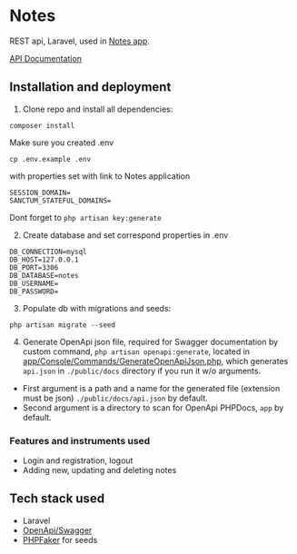 # Notes

REST api, Laravel, used in [Notes app](https://github.com/vladimirbalin/vue-notes).

[API Documentation](https://notes-api.vladimirbalin.ru/docs/) 
## Installation and deployment

1. Clone repo and install all dependencies:

```
composer install
```
Make sure you created .env
```
cp .env.example .env
```
with properties set with link to Notes application
```
SESSION_DOMAIN=
SANCTUM_STATEFUL_DOMAINS=
```
Dont forget to `php artisan key:generate`

2. Create database and set correspond properties in .env
```
DB_CONNECTION=mysql
DB_HOST=127.0.0.1
DB_PORT=3306
DB_DATABASE=notes
DB_USERNAME=
DB_PASSWORD=
```
3. Populate db with migrations and seeds:
 ```
php artisan migrate --seed
 ```
4. Generate OpenApi json file, required for Swagger documentation by custom command, `php artisan openapi:generate`, 
located in [app/Console/Commands/GenerateOpenApiJson.php](app/Console/Commands/GenerateOpenApiJson.php), which generates `api.json` in `./public/docs` directory if you run it w/o arguments. 
- First argument is a path and a name for the generated file (extension must be json) `./public/docs/api.json` by default.
- Second argument is a directory to scan for OpenApi PHPDocs, `app` by default.


### Features and instruments used

- Login and registration, logout
- Adding new, updating and deleting notes


## Tech stack used

- Laravel
- [OpenApi/Swagger](https://swagger.io/)
- [PHPFaker](https://github.com/FakerPHP/Faker) for seeds
